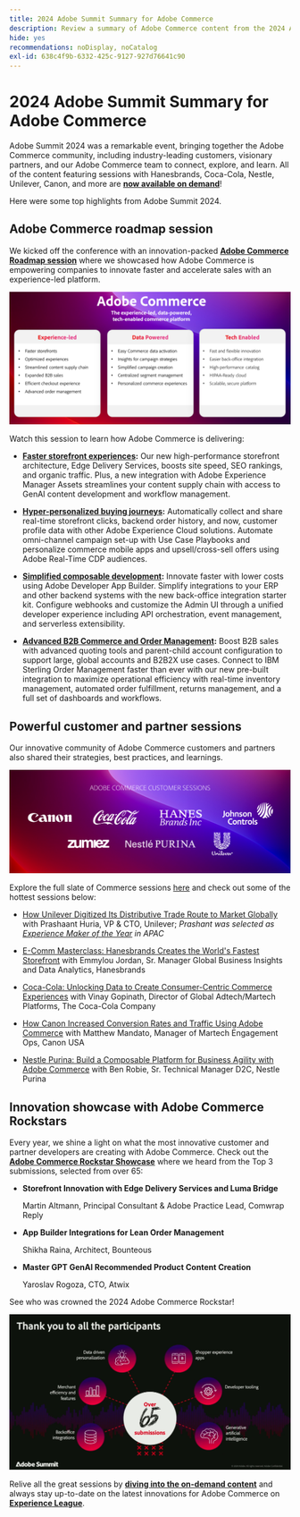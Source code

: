 ```yaml
---
title: 2024 Adobe Summit Summary for Adobe Commerce
description: Review a summary of Adobe Commerce content from the 2024 Adobe Summit event.
hide: yes
recommendations: noDisplay, noCatalog
exl-id: 638c4f9b-6332-425c-9127-927d76641c90
---
```

# 2024 Adobe Summit Summary for Adobe Commerce

Adobe Summit 2024 was a remarkable event, bringing together the Adobe Commerce community, including industry-leading customers, visionary partners, and our Adobe Commerce team to connect, explore, and learn. All of the content featuring sessions with Hanesbrands, Coca-Cola, Nestle, Unilever, Canon, and more are [**now available on demand**](https://business.adobe.com/summit/2024/sessions.html?Track=Commerce)!

Here were some top highlights from Adobe Summit 2024.

## Adobe Commerce roadmap session

We kicked off the conference with an innovation-packed [**Adobe Commerce Roadmap session**](https://business.adobe.com/summit/2024/sessions/adobe-commerce-2024-product-roadmap-review-s432.html) where we showcased how Adobe Commerce is empowering companies to innovate faster and accelerate sales with an experience-led platform.

![Adobe Commerce roadmap presentation showing new features and performance improvements](../../assets/events/image1.png)

Watch this session to learn how Adobe Commerce is delivering:

- **[Faster storefront experiences](https://experienceleague.adobe.com/developer/commerce/storefront/):** Our new high-performance storefront architecture, Edge Delivery Services, boosts site speed, SEO rankings, and organic traffic. Plus, a new integration with Adobe Experience Manager Assets streamlines your content supply chain with access to GenAI content development and workflow management.

- **[Hyper-personalized buying journeys](https://experienceleague.adobe.com/en/docs/commerce-admin/customers/customers-menu/personalize-scale):** Automatically collect and share real-time storefront clicks, backend order history, and now, customer profile data with other Adobe Experience Cloud solutions. Automate omni-channel campaign set-up with Use Case Playbooks and personalize commerce mobile apps and upsell/cross-sell offers using Adobe Real-Time CDP audiences.

- **[Simplified composable development](https://developer.adobe.com/commerce/extensibility/app-development/learning-path/):** Innovate faster with lower costs using Adobe Developer App Builder. Simplify integrations to your ERP and other backend systems with the new back-office integration starter kit. Configure webhooks and customize the Admin UI through a unified developer experience including API orchestration, event management, and serverless extensibility.

- **[Advanced B2B Commerce and Order Management](https://experienceleague.adobe.com/en/docs/commerce-admin/b2b/introduction):** Boost B2B sales with advanced quoting tools and parent-child account configuration to support large, global accounts and B2B2X use cases. Connect to IBM Sterling Order Management faster than ever with our new pre-built integration to maximize operational efficiency with real-time inventory management, automated order fulfillment, returns management, and a full set of dashboards and workflows.

## Powerful customer and partner sessions

Our innovative community of Adobe Commerce customers and partners also shared their strategies, best practices, and learnings.

![Logos of Adobe Summit 2024 participating companies including Unilever, Hanesbrands, Coca-Cola, Canon, and Nestle Purina](../../assets/events/image2.png)

Explore the full slate of Commerce sessions [here](https://business.adobe.com/summit/2024/sessions.html?Track=Commerce) and check out some of the hottest sessions below:

- [How Unilever Digitized Its Distributive Trade Route to Market Globally](https://business.adobe.com/summit/2024/sessions/how-unilever-digitized-its-distributive-trade-rout-s430.html) with Prashaant Huria, VP & CTO, Unilever; *Prashant was selected as [Experience Maker of the Year](https://www.adobeexperienceawards.com/stories2024) in APAC*

- [E-Comm Masterclass: Hanesbrands Creates the World's Fastest Storefront](https://business.adobe.com/summit/2024/sessions/ecomm-masterclass-hanesbrands-creates-the-worlds-f-s435.html) with Emmylou Jordan, Sr. Manager Global Business Insights and Data Analytics, Hanesbrands

- [Coca-Cola: Unlocking Data to Create Consumer-Centric Commerce Experiences](https://business.adobe.com/summit/2024/sessions/cocacola-unlocking-data-to-create-consumercentric-s434.html) with Vinay Gopinath, Director of Global Adtech/Martech Platforms, The Coca-Cola Company

- [How Canon Increased Conversion Rates and Traffic Using Adobe Commerce](https://business.adobe.com/summit/2024/sessions/how-canon-increased-conversion-rates-and-traffic-u-s438.html) with Matthew Mandato, Manager of Martech Engagement Ops, Canon USA

- [Nestle Purina: Build a Composable Platform for Business Agility with Adobe Commerce](https://business.adobe.com/summit/2024/sessions/purina-takes-composable-commerce-approach-to-boost-s437.html) with Ben Robie, Sr. Technical Manager D2C, Nestle Purina

## Innovation showcase with Adobe Commerce Rockstars

Every year, we shine a light on what the most innovative customer and partner developers are creating with Adobe Commerce. Check out the **[Adobe Commerce Rockstar Showcase](https://business.adobe.com/summit/2024/sessions/adobe-commerce-rockstar-showcase-s431.html)** where we heard from the Top 3 submissions, selected from over 65:

- **Storefront Innovation with Edge Delivery Services and Luma Bridge**

  Martin Altmann, Principal Consultant & Adobe Practice Lead, Comwrap Reply

- **App Builder Integrations for Lean Order Management**

  Shikha Raina, Architect, Bounteous

- **Master GPT GenAI Recommended Product Content Creation**

  Yaroslav Rogoza, CTO, Atwix

See who was crowned the 2024 Adobe Commerce Rockstar!

![Adobe Commerce Rockstar Showcase winner announcement displaying the 2024 champion](../../assets/events/image3.png)

Relive all the great sessions by **[diving into the on-demand content](https://business.adobe.com/summit/2024/sessions.html?Track=Commerce)** and always stay up-to-date on the latest innovations for Adobe Commerce on [**Experience League**](https://experienceleague.adobe.com/en/docs/commerce-admin/start/about).
